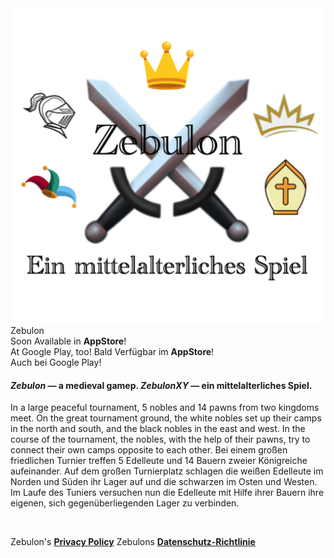 <div class="hGrid">
  <div class="grid-1">
    <img src="zebulon-1024.png" class="bordered">
  </div>
  <div class="grid-2">
    <div class="gridTitle">Zebulon</div>
    <div class="gridDescription">
        <span class="en">Soon Available in <b>AppStore</b>!<br>At Google Play, too!</span>
        <span class="de">Bald Verfügbar im <b>AppStore</b>!<br>Auch bei Google Play!</span>
      </div>
  </div>
<div class="gridBreak"></div>
</div>


<h4>
  <span class="en"><b><i>Zebulon</i></b> — a medieval gamep.</span>
  <span class="de"><b><i>ZebulonXY</i></b> — ein mittelalterliches Spiel.</span>
</h4>

<p>
  <span class="en">In a large peaceful tournament, 5 nobles and 14 pawns from two kingdoms meet. On the great tournament ground, the white nobles set up their camps in the north and south, and the black nobles in the east and west. In the course of the tournament, the nobles, with the help of their pawns, try to connect their own camps opposite to each other.</span>
  <span class="de">Bei einem großen friedlichen Turnier treffen 5 Edelleute und 14 Bauern zweier Königreiche aufeinander. Auf dem großen Turnierplatz schlagen die weißen Edelleute im Norden und Süden ihr Lager auf und die schwarzen im Osten und Westen. Im Laufe des Tuniers versuchen nun die Edelleute mit Hilfe ihrer Bauern ihre eigenen, sich gegenüberliegenden Lager zu verbinden.</span>
</p>

<p>&nbsp;</p>

<p class="hint">
  <span class="en">Zebulon's <b><a href="PrivacyPolicy.html">Privacy Policy</a></b></span>
  <span class="de">Zebulons <b><a href="PrivacyPolicy.html">Datenschutz-Richtlinie</a></b></span> 
</p> 

<h3>&nbsp;</h3>

